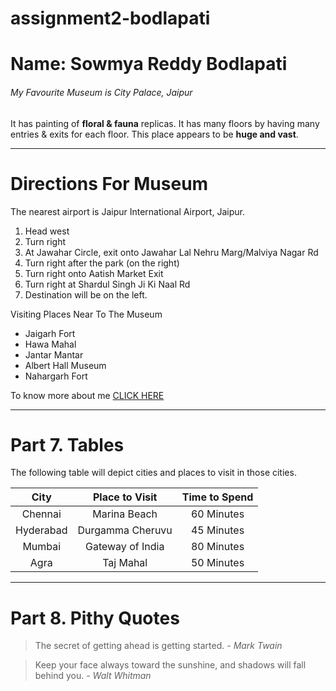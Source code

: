 # assignment2-bodlapati

# Name: Sowmya Reddy Bodlapati


###### My Favourite Museum is City Palace, Jaipur

It has painting of **floral & fauna** replicas. It has many floors by having many entries & exits for each floor. This place appears to be **huge and vast**.

****

# Directions For Museum

The nearest airport is Jaipur International Airport, Jaipur.

1. Head west
2. Turn right
3. At Jawahar Circle, exit onto Jawahar Lal Nehru Marg/Malviya Nagar Rd
4. Turn right after the park (on the right)
5. Turn right onto Aatish Market Exit
6. Turn right at Shardul Singh Ji Ki Naal Rd
7. Destination will be on the left.

Visiting Places Near To The Museum

- Jaigarh Fort
- Hawa Mahal
- Jantar Mantar
- Albert Hall Museum
- Nahargarh Fort


To know more about me [CLICK HERE](/AboutMe.md)

****

# Part 7. Tables

The following table will depict cities and places to visit in those cities.

|   City     |  Place to Visit  | Time to Spend |
|   :---:    |      :---:       |       :---:   |
| Chennai    |  Marina Beach    |    60 Minutes |
| Hyderabad  |  Durgamma Cheruvu|    45 Minutes |
| Mumbai     |  Gateway of India|    80 Minutes |
| Agra       |  Taj Mahal       |    50 Minutes |


****

# Part 8. Pithy Quotes

> The secret of getting ahead is getting started. - *Mark Twain*

> Keep your face always toward the sunshine, and shadows will fall behind you. - *Walt Whitman*

